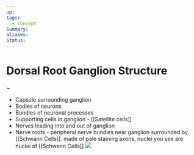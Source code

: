 ```yaml
---
up: 
tags:
  - concept
Summary: 
aliases: 
Status:
---
```

# Dorsal Root Ganglion Structure
~
- Capsule surrounding ganglion
- Bodies of neurons 
- Bundles of neuronal processes
- Supporting cells in ganglion - [[Satellite cells]]
- Nerves leading into and out of ganglion
- Nerve roots - peripheral nerve bundles near ganglion surrounded by [[Schwann Cells]]. made of pale staining axons, nuclei you see are nuclei of [[Schwann Cells]]
![](https://i.imgur.com/Yk7Bjbd.png)
